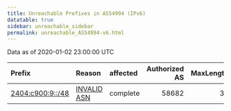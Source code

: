 ```yaml
---
title: Unreachable Prefixes in AS54994 (IPv6)
datatable: true
sidebar: unreachable_sidebar
permalink: unreachable_AS54994-v6.html
---
```


Data as of 2020-01-02 23:00:00 UTC


<div class="datatable-begin"></div>

| Prefix                                                     | Reason                                                                                                  | affected   |   Authorized AS |   MaxLength | Anchor                                       |   unreachable /48s |
|:-----------------------------------------------------------|:--------------------------------------------------------------------------------------------------------|:-----------|----------------:|------------:|:---------------------------------------------|-------------------:|
| [2404:c900:9::/48](https://stat.ripe.net/2404:c900:9::/48) | [INVALID ASN](https://rpki-validator.ripe.net/announcement-preview?asn=AS54994&prefix=2404:c900:9::/48) | complete   |           58682 |          36 | [APNIC](unreachable_APNIC_RPKI_Root-v6.html) |                  1 |

<div class="datatable-end"></div>
